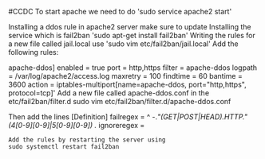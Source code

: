 #CCDC 
	To start apache we need to do 'sudo service apache2 start'

Installing a ddos rule in apache2 server
	make sure to update	
	Installing the service which is fail2ban 'sudo apt-get install fail2ban'
	Writing the rules for a new file called jail.local use 'sudo vim etc/fail2ban/jail.local'
	Add the following rules:

apache-ddos]
		enabled = true
		port = http,https
		filter = apache-ddos
		logpath = /var/log/apache2/access.log
		maxretry = 100
		findtime = 60
		bantime = 3600
		action = iptables-multiport[name=apache-ddos, port="http,https", protocol=tcp]'
	Add a new file called apache-ddos.conf in the etc/fail2ban/filter.d
	sudo vim etc/fail2ban/filter.d/apache-ddos.conf

Then add the lines 
	[Definition] 
	failregex = ^<host> -.*"(GET|POST|HEAD).*HTTP.*" (4[0-9][0-9]|5[0-9][0-9]) .*
	ignoreregex =
	
	Add the rules by restarting the server using 
	sudo systemctl restart fail2ban




